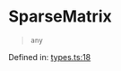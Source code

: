 # SparseMatrix

> `any`

Defined in:  [types.ts:18](https://github.com/transitive-bullshit/scikit-learn-ts/blob/f6c1fce/packages/sklearn/src/types.ts#L18)
